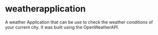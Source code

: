 # weatherapplication

A weather Application that can be use to check the weather conditions of your current city.
It was built using the OpenWeatherAPI.


